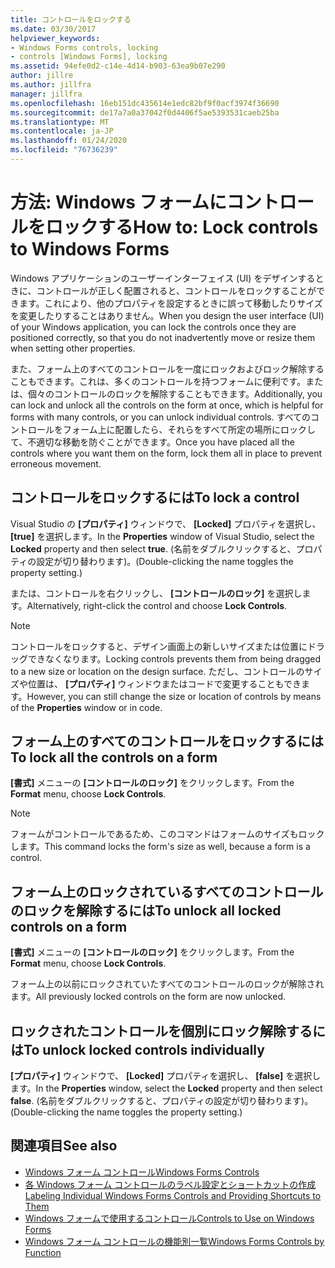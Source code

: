 ```yaml
---
title: コントロールをロックする
ms.date: 03/30/2017
helpviewer_keywords:
- Windows Forms controls, locking
- controls [Windows Forms], locking
ms.assetid: 94efe0d2-c14e-4d14-b903-63ea9b07e290
author: jillre
ms.author: jillfra
manager: jillfra
ms.openlocfilehash: 16eb151dc435614e1edc82bf9f0acf3974f36690
ms.sourcegitcommit: de17a7a0a37042f0d4406f5ae5393531caeb25ba
ms.translationtype: MT
ms.contentlocale: ja-JP
ms.lasthandoff: 01/24/2020
ms.locfileid: "76736239"
---
```

# <a name="how-to-lock-controls-to-windows-forms"></a><span data-ttu-id="71ed1-102">方法: Windows フォームにコントロールをロックする</span><span class="sxs-lookup"><span data-stu-id="71ed1-102">How to: Lock controls to Windows Forms</span></span>

<span data-ttu-id="71ed1-103">Windows アプリケーションのユーザーインターフェイス (UI) をデザインするときに、コントロールが正しく配置されると、コントロールをロックすることができます。これにより、他のプロパティを設定するときに誤って移動したりサイズを変更したりすることはありません。</span><span class="sxs-lookup"><span data-stu-id="71ed1-103">When you design the user interface (UI) of your Windows application, you can lock the controls once they are positioned correctly, so that you do not inadvertently move or resize them when setting other properties.</span></span>

<span data-ttu-id="71ed1-104">また、フォーム上のすべてのコントロールを一度にロックおよびロック解除することもできます。これは、多くのコントロールを持つフォームに便利です。または、個々のコントロールのロックを解除することもできます。</span><span class="sxs-lookup"><span data-stu-id="71ed1-104">Additionally, you can lock and unlock all the controls on the form at once, which is helpful for forms with many controls, or you can unlock individual controls.</span></span> <span data-ttu-id="71ed1-105">すべてのコントロールをフォーム上に配置したら、それらをすべて所定の場所にロックして、不適切な移動を防ぐことができます。</span><span class="sxs-lookup"><span data-stu-id="71ed1-105">Once you have placed all the controls where you want them on the form, lock them all in place to prevent erroneous movement.</span></span>

## <a name="to-lock-a-control"></a><span data-ttu-id="71ed1-106">コントロールをロックするには</span><span class="sxs-lookup"><span data-stu-id="71ed1-106">To lock a control</span></span>

<span data-ttu-id="71ed1-107">Visual Studio の **[プロパティ]** ウィンドウで、 **[Locked]** プロパティを選択し、 **[true]** を選択します。</span><span class="sxs-lookup"><span data-stu-id="71ed1-107">In the **Properties** window of Visual Studio, select the **Locked** property and then select **true**.</span></span> <span data-ttu-id="71ed1-108">(名前をダブルクリックすると、プロパティの設定が切り替わります)。</span><span class="sxs-lookup"><span data-stu-id="71ed1-108">(Double-clicking the name toggles the property setting.)</span></span>

<span data-ttu-id="71ed1-109">または、コントロールを右クリックし、 **[コントロールのロック]** を選択します。</span><span class="sxs-lookup"><span data-stu-id="71ed1-109">Alternatively, right-click the control and choose **Lock Controls**.</span></span>

> [!NOTE]
> <span data-ttu-id="71ed1-110">コントロールをロックすると、デザイン画面上の新しいサイズまたは位置にドラッグできなくなります。</span><span class="sxs-lookup"><span data-stu-id="71ed1-110">Locking controls prevents them from being dragged to a new size or location on the design surface.</span></span> <span data-ttu-id="71ed1-111">ただし、コントロールのサイズや位置は、 **[プロパティ]** ウィンドウまたはコードで変更することもできます。</span><span class="sxs-lookup"><span data-stu-id="71ed1-111">However, you can still change the size or location of controls by means of the **Properties** window or in code.</span></span>

## <a name="to-lock-all-the-controls-on-a-form"></a><span data-ttu-id="71ed1-112">フォーム上のすべてのコントロールをロックするには</span><span class="sxs-lookup"><span data-stu-id="71ed1-112">To lock all the controls on a form</span></span>

<span data-ttu-id="71ed1-113">**[書式]** メニューの **[コントロールのロック]** をクリックします。</span><span class="sxs-lookup"><span data-stu-id="71ed1-113">From the **Format** menu, choose **Lock Controls**.</span></span>

> [!NOTE]
> <span data-ttu-id="71ed1-114">フォームがコントロールであるため、このコマンドはフォームのサイズもロックします。</span><span class="sxs-lookup"><span data-stu-id="71ed1-114">This command locks the form's size as well, because a form is a control.</span></span>

## <a name="to-unlock-all-locked-controls-on-a-form"></a><span data-ttu-id="71ed1-115">フォーム上のロックされているすべてのコントロールのロックを解除するには</span><span class="sxs-lookup"><span data-stu-id="71ed1-115">To unlock all locked controls on a form</span></span>

<span data-ttu-id="71ed1-116">**[書式]** メニューの **[コントロールのロック]** をクリックします。</span><span class="sxs-lookup"><span data-stu-id="71ed1-116">From the **Format** menu, choose **Lock Controls**.</span></span>

<span data-ttu-id="71ed1-117">フォーム上の以前にロックされていたすべてのコントロールのロックが解除されます。</span><span class="sxs-lookup"><span data-stu-id="71ed1-117">All previously locked controls on the form are now unlocked.</span></span>

## <a name="to-unlock-locked-controls-individually"></a><span data-ttu-id="71ed1-118">ロックされたコントロールを個別にロック解除するには</span><span class="sxs-lookup"><span data-stu-id="71ed1-118">To unlock locked controls individually</span></span>

<span data-ttu-id="71ed1-119">**[プロパティ]** ウィンドウで、 **[Locked]** プロパティを選択し、 **[false]** を選択します。</span><span class="sxs-lookup"><span data-stu-id="71ed1-119">In the **Properties** window, select the **Locked** property and then select **false**.</span></span> <span data-ttu-id="71ed1-120">(名前をダブルクリックすると、プロパティの設定が切り替わります)。</span><span class="sxs-lookup"><span data-stu-id="71ed1-120">(Double-clicking the name toggles the property setting.)</span></span>

## <a name="see-also"></a><span data-ttu-id="71ed1-121">関連項目</span><span class="sxs-lookup"><span data-stu-id="71ed1-121">See also</span></span>

- [<span data-ttu-id="71ed1-122">Windows フォーム コントロール</span><span class="sxs-lookup"><span data-stu-id="71ed1-122">Windows Forms Controls</span></span>](index.md)
- [<span data-ttu-id="71ed1-123">各 Windows フォーム コントロールのラベル設定とショートカットの作成</span><span class="sxs-lookup"><span data-stu-id="71ed1-123">Labeling Individual Windows Forms Controls and Providing Shortcuts to Them</span></span>](labeling-individual-windows-forms-controls-and-providing-shortcuts-to-them.md)
- [<span data-ttu-id="71ed1-124">Windows フォームで使用するコントロール</span><span class="sxs-lookup"><span data-stu-id="71ed1-124">Controls to Use on Windows Forms</span></span>](controls-to-use-on-windows-forms.md)
- [<span data-ttu-id="71ed1-125">Windows フォーム コントロールの機能別一覧</span><span class="sxs-lookup"><span data-stu-id="71ed1-125">Windows Forms Controls by Function</span></span>](windows-forms-controls-by-function.md)
